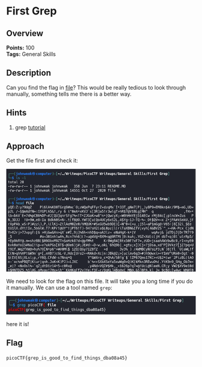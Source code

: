 # First Grep

## Overview

**Points:** 100\
**Tags:** General Skills

## Description

Can you find the flag in [file](./file)? This would be really tedious to look through manually, something tells me there is a better way.

## Hints

1. grep [tutorial](https://ryanstutorials.net/linuxtutorial/grep.php)

## Approach
Get the file first and check it:

![alt text](image.png)

We need to look for the flag on this file. It will take you a long time if you do it manually. We can use a tool named `grep`:

![alt text](image-1.png)

here it is!
## Flag

`picoCTF{grep_is_good_to_find_things_dba08a45}`
